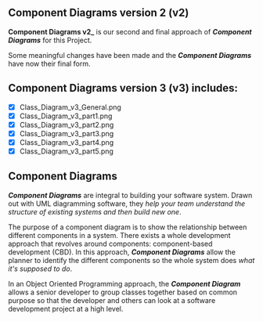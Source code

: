 ## Component Diagrams version 2 (v2)
**Component Diagrams v2_** is our second and final approach of **_Component Diagrams_** for this Project.

Some meaningful changes have been made and the **_Component Diagrams_** have now their final form.

## Component Diagrams version 3 (v3) includes:
- [x] Class_Diagram_v3_General.png
- [x] Class_Diagram_v3_part1.png
- [x] Class_Diagram_v3_part2.png
- [x] Class_Diagram_v3_part3.png
- [x] Class_Diagram_v3_part4.png
- [x] Class_Diagram_v3_part5.png

## Component Diagrams
**_Component Diagrams_** are integral to building your software system. Drawn out with UML diagramming software, they _help your team understand the structure of existing systems and then build new one_.

The purpose of a component diagram is to show the relationship between different components in a system. 
There exists a whole development approach that revolves around components: component-based development (CBD). In this approach, **_Component Diagrams_** allow the planner to identify the different components so the whole system does _what it's supposed to do_.

In an Object Oriented Programming approach, the **_Component Diagram_** allows a senior developer to group classes together based on common purpose so that the developer and others can look at a software development project at a high level.

